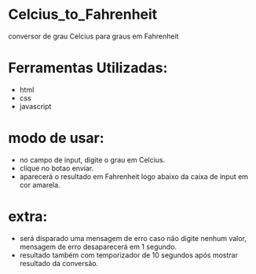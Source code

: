 # Celcius_to_Fahrenheit
conversor de grau Celcius para graus em Fahrenheit
# Ferramentas Utilizadas:
* html
* css
* javascript

# modo de usar:
* no campo de input, digite o grau em Celcius.
* clique no botao enviar.
* aparecerá o resultado em Fahrenheit logo abaixo da caixa de input em cor amarela.

# extra:
* será disparado uma mensagem de erro caso não digite nenhum valor,
mensagem de erro desaparecerá em 1 segundo.
* resultado também com temporizador de 10 segundos após mostrar resultado da conversão.
